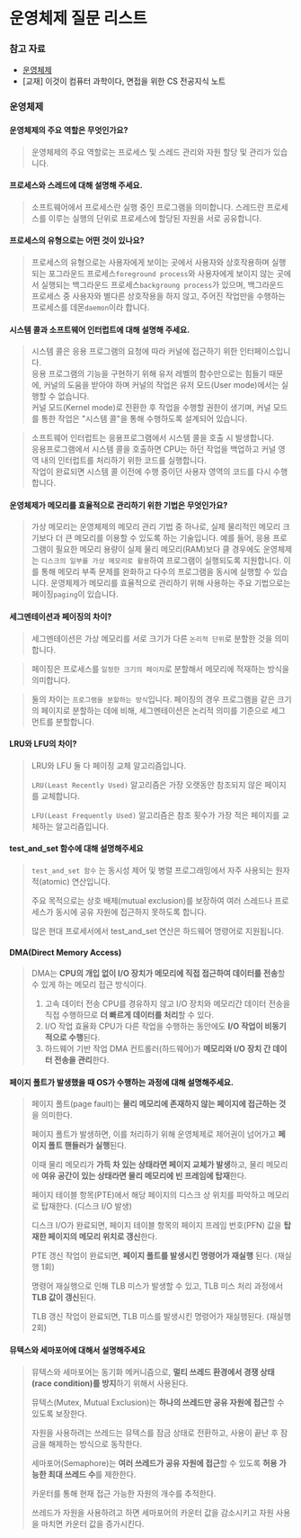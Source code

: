 # 운영체제 질문 리스트

### 참고 자료
- [운영체제](<https://github.com/kim6394/Dev_BasicKnowledge/blob/master/Interview/Interview List.md#운영체제>)
- [교재] 이것이 컴퓨터 과학이다, 면접을 위한 CS 전공지식 노트

### 운영체제
#### 운영체제의 주요 역할은 무엇인가요?
> 운영체제의 주요 역할로는 프로세스 및 스레드 관리와 자원 할당 및 관리가 있습니다.

#### 프로세스와 스레드에 대해 설명해 주세요.
> 소프트웨어에서 프로세스란 실행 중인 프로그램을 의미합니다. 스레드란 프로세스를 이루는 실행의 단위로 프로세스에 할당된 자원을 서로 공유합니다.

#### 프로세스의 유형으로는 어떤 것이 있나요?
> 프로세스의 유형으로는 사용자에게 보이는 곳에서 사용자와 상호작용하며 실행되는 포그라운드 프로세스``foreground process``와 사용자에게 보이지 않는 곳에서 실행되는 백그라운드 프로세스``backgroung process``가 있으며, 백그라운드 프로세스 중 사용자와 별다른 상호작용을 하지 않고, 주어진 작업만을 수행하는 프로세스를 데몬``daemon``이라 합니다.

#### 시스템 콜과 소프트웨어 인터럽트에 대해 설명해 주세요.
> 시스템 콜은 응용 프로그램의 요청에 따라 커널에 접근하기 위한 인터페이스입니다. <br/>
> 응용 프로그램의 기능을 구현하기 위해 유저 레벨의 함수만으로는 힘들기 때문에, 커널의 도움을 받아야 하며 커널의 작업은 유저 모드(User mode)에서는 실행할 수 없습니다. <br/>
> 커널 모드(Kernel mode)로 전환한 후 작업을 수행할 권한이 생기며, 커널 모드를 통한 작업은 "시스템 콜"을 통해 수행하도록 설계되어 있습니다.

> 소프트웨어 인터럽트는 응용프로그램에서 시스템 콜을 호출 시 발생합니다. <br/>
> 응용프로그램에서 시스템 콜을 호출하면 CPU는 하던 작업을 백업하고 커널 영역 내의 인터럽트를 처리하기 위한 코드를 실행합니다. <br/>
> 작업이 완료되면 시스템 콜 이전에 수행 중이던 사용자 영역의 코드를 다시 수행합니다.

#### 운영체제가 메모리를 효율적으로 관리하기 위한 기법은 무엇인가요?
> 가상 메모리는 운영체제의 메모리 관리 기법 중 하나로, 실제 물리적인 메모리 크기보다 더 큰 메모리를 이용할 수 있도록 하는 기술입니다. 예를 들어, 응용 프로그램이 필요한 메모리 용량이 실제 물리 메모리(RAM)보다 클 경우에도 운영체제는 ``디스크의 일부를 가상 메모리로 활용``하여 프로그램이 실행되도록 지원합니다. 이를 통해 메모리 부족 문제를 완화하고 다수의 프로그램을 동시에 실행할 수 있습니다. 운영체제가 메모리를 효율적으로 관리하기 위해 사용하는 주요 기법으로는 페이징``paging``이 있습니다.

#### 세그멘테이션과 페이징의 차이?
> 세그멘테이션은 가상 메모리를 서로 크기가 다른 `논리적 단위`로 분할한 것을 의미합니다.

> 페이징은 프로세스를 `일정한 크기의 페이지`로 분할해서 메모리에 적재하는 방식을 의미합니다.

> 둘의 차이는 `프로그램을 분할하는 방식`입니다. 페이징의 경우 프로그램을 같은 크기의 페이지로 분할하는 데에 비해, 세그멘테이션은 논리적 의미를 기준으로 세그먼트를 분할합니다.

#### LRU와 LFU의 차이?
> LRU와 LFU 둘 다 페이징 교체 알고리즘입니다.
>
> `LRU(Least Recently Used)` 알고리즘은 가장 오랫동안 참조되지 않은 페이지를 교체합니다.
>
> `LFU(Least Frequently Used)` 알고리즘은 참조 횟수가 가장 적은 페이지를 교체하는 알고리즘입니다.

#### test_and_set 함수에 대해 설명해주세요
> `test_and_set 함수` 는 동시성 제어 및 병렬 프로그래밍에서 자주 사용되는 원자적(atomic) 연산입니다.
>
> 주요 목적으로는 상호 배제(mutual exclusion)를 보장하여 여러 스레드나 프로세스가 동시에 공유 자원에 접근하지 못하도록 합니다.
>
> 많은 현대 프로세서에서 test_and_set 연산은 하드웨어 명령어로 지원됩니다.

#### DMA(Direct Memory Access)
> DMA는 **CPU의 개입 없이 I/O 장치가 메모리에 직접 접근하여 데이터를 전송**할 수 있게 하는 메모리 접근 방식이다. 
>
> 1. 고속 데이터 전송
> CPU를 경유하지 않고 I/O 장치와 메모리간 데이터 전송을 직접 수행하므로 **더 빠르게 데이터를 처리**할 수 있다.
> 2. I/O 작업 효율화
> CPU가 다른 작업을 수행하는 동안에도 **I/O 작업이 비동기적으로 수행**된다.
> 3. 하드웨어 기반 작업
> DMA 컨트롤러(하드웨어)가 **메모리와 I/O 장치 간 데이터 전송을 관리**한다.

#### 페이지 폴트가 발생했을 때 OS가 수행하는 과정에 대해 설명해주세요.
> 페이지 폴트(page fault)는 **물리 메모리에 존재하지 않는 페이지에 접근하는 것**을 의미한다.
>
> 페이지 폴트가 발생하면, 이를 처리하기 위해 운영체제로 제어권이 넘어가고 **페이지 폴트 핸들러가 실행**된다.
>
> 이때 물리 메모리가 **가득 차 있는 상태라면 페이지 교체가 발생**하고, 물리 메모리에 **여유 공간이 있는 상태라면 물리 메모리에 빈 프레임에 탑재**한다.
> 
> 페이지 테이블 항목(PTE)에서 해당 페이지의 디스크 상 위치를 파악하고 메모리로 탑재한다. (디스크 I/O 발생)
>
> 디스크 I/O가 완료되면, 페이지 테이블 항목의 페이지 프레임 번호(PFN) 값을 **탑재한 페이지의 메모리 위치로 갱신**한다.
>
> PTE 갱신 작업이 완료되면, **페이지 폴트를 발생시킨 명령어가 재실행** 된다. (재실행 1회)
>
> 명령어 재실행으로 인해 TLB 미스가 발생할 수 있고, TLB 미스 처리 과정에서 **TLB 값이 갱신**된다.
>
> TLB 갱신 작업이 완료되면, TLB 미스를 발생시킨 명령어가 재실행된다. (재실행 2회)

#### 뮤텍스와 세마포어에 대해서 설명해주세요
> 뮤텍스와 세마포어는 동기화 메커니즘으로, **멀티 쓰레드 환경에서 경쟁 상태(race condition)를 방지**하기 위해서 사용된다.
>
> 뮤텍스(Mutex, Mutual Exclusion)는 **하나의 쓰레드만 공유 자원에 접근**할 수 있도록 보장한다.
>
> 자원을 사용하려는 쓰레드는 뮤텍스를 잠금 상태로 전환하고, 사용이 끝난 후 잠금을 해제하는 방식으로 동작한다.
>
> 세마포어(Semaphore)는 **여러 쓰레드가 공유 자원에 접근**할 수 있도록 **허용 가능한 최대 쓰레드 수**를 제한한다.
>
> 카운터를 통해 현재 접근 가능한 자원의 개수를 추적한다. 
>
> 쓰레드가 자원을 사용하려고 하면 세마포어의 카운터 값을 감소시키고 자원 사용을 마치면 카운터 값을 증가시킨다.